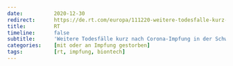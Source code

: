 ```yaml
---
date:          2020-12-30
redirect:      https://de.rt.com/europa/111220-weitere-todesfalle-kurz-nach-corona/
title:         RT
timeline:      false
subtitle:      'Weitere Todesfälle kurz nach Corona-Impfung in der Schweiz und in Israel'
categories:    [mit oder an Impfung gestorben]
tags:          [rt, impfung, biontech]
---
```

